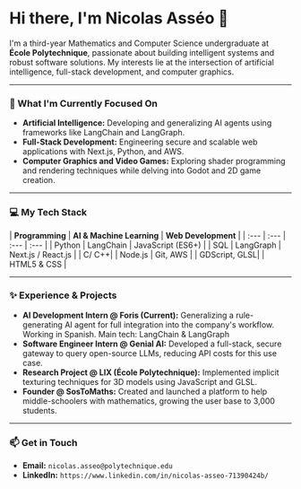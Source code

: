 # Hi there, I'm Nicolas Asséo 👋

I'm a third-year Mathematics and Computer Science undergraduate at **École Polytechnique**, passionate about building intelligent systems and robust software solutions. My interests lie at the intersection of artificial intelligence, full-stack development, and computer graphics.

---

### 🚀 What I'm Currently Focused On

* **Artificial Intelligence:** Developing and generalizing AI agents using frameworks like LangChain and LangGraph.
* **Full-Stack Development:** Engineering secure and scalable web applications with Next.js, Python, and AWS.
* **Computer Graphics and Video Games:** Exploring shader programming and rendering techniques while delving into Godot and 2D game creation.

---

### 💻 My Tech Stack

| **Programming** | **AI & Machine Learning** | **Web Development**  |
| :--- | :--- | :--- | :--- |
| Python | LangChain | JavaScript (ES6+) | 
| SQL | LangGraph | Next.js / React.js | 
| C/ C++| | Node.js | Git, AWS |
| GDScript, GLSL| | HTML5 & CSS | 

---

### ✨ Experience & Projects

* **AI Development Intern @ Foris (Current):** Generalizing a rule-generating AI agent for full integration into the company's workflow. Working in Spanish. Main tech: LangChain & LangGraph
* **Software Engineer Intern @ Genial AI:** Developed a full-stack, secure gateway to query open-source LLMs, reducing API costs for this use case.
* **Research Project @ LIX (École Polytechnique):** Implemented implicit texturing techniques for 3D models using JavaScript and GLSL.
* **Founder @ SosToMaths:** Created and launched a platform to help middle-schoolers with mathematics, growing the user base to 3,000 students.

---

### 📫 Get in Touch

* **Email:** `nicolas.asseo@polytechnique.edu`
* **LinkedIn:** `https://www.linkedin.com/in/nicolas-asseo-71390424b/`



